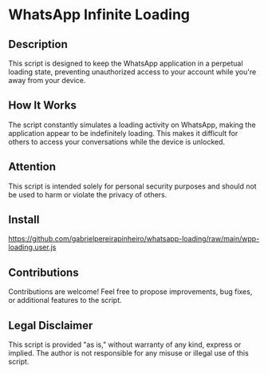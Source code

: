 # WhatsApp Infinite Loading
## Description
This script is designed to keep the WhatsApp application in a perpetual loading state, preventing unauthorized access to your account while you're away from your device.

## How It Works
The script constantly simulates a loading activity on WhatsApp, making the application appear to be indefinitely loading. This makes it difficult for others to access your conversations while the device is unlocked.

## Attention
This script is intended solely for personal security purposes and should not be used to harm or violate the privacy of others.

## Install
https://github.com/gabrielpereirapinheiro/whatsapp-loading/raw/main/wpp-loading.user.js

## Contributions
Contributions are welcome! Feel free to propose improvements, bug fixes, or additional features to the script.

## Legal Disclaimer
This script is provided "as is," without warranty of any kind, express or implied. The author is not responsible for any misuse or illegal use of this script.

